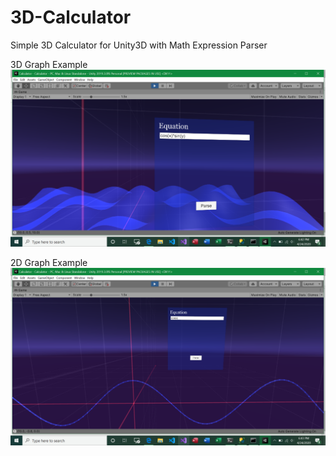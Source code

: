 # 3D-Calculator
Simple 3D Calculator for Unity3D with Math Expression Parser

3D Graph Example
![3D Graph Example](/Calculator1.png?raw=true "3D Graph Example")

2D Graph Example
![2D Graph Example](/Calculator2.png?raw=true "2D Graph Example")
